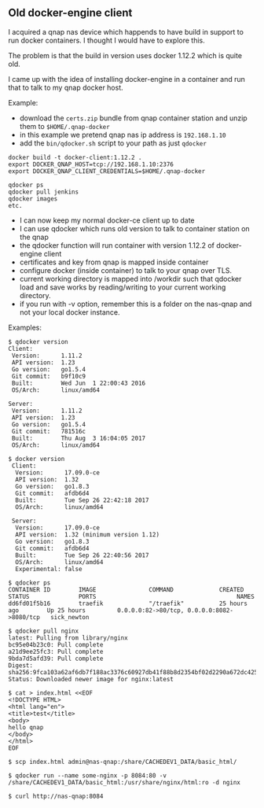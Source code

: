 Old docker-engine client
---

I acquired a qnap nas device which happends to have build in support to run docker containers. I thought I would have to explore this.

The problem is that the build in version uses docker 1.12.2 which is quite old.

I came up with the idea of installing docker-engine in a container and run that to talk
to my qnap docker host.

Example:
* download the `certs.zip` bundle from qnap container station and unzip them to `$HOME/.qnap-docker`
* in this example we pretend qnap nas ip address is `192.168.1.10`
* add the `bin/qdocker.sh` script to your path as just `qdocker`

```
docker build -t docker-client:1.12.2 .
export DOCKER_QNAP_HOST=tcp://192.168.1.10:2376
export DOCKER_QNAP_CLIENT_CREDENTIALS=$HOME/.qnap-docker

qdocker ps
qdocker pull jenkins
qdocker images
etc.
```

* I can now keep my normal docker-ce client up to date
* I can use qdocker which runs old version to talk to container station on the qnap
* the qdocker function will run container with version 1.12.2 of docker-engine client
* certificates and key from qnap is mapped inside container
* configure docker (inside container) to talk to your qnap over TLS.
* current working directory is mapped into /workdir such that qdocker load and save works by reading/writing to your current working directory.
* if you run with -v option, remember this is a folder on the nas-qnap and not your local docker instance.

Examples:
```
$ qdocker version
Client:
 Version:      1.11.2
 API version:  1.23
 Go version:   go1.5.4
 Git commit:   b9f10c9
 Built:        Wed Jun  1 22:00:43 2016
 OS/Arch:      linux/amd64

Server:
 Version:      1.11.2
 API version:  1.23
 Go version:   go1.5.4
 Git commit:   781516c
 Built:        Thu Aug  3 16:04:05 2017
 OS/Arch:      linux/amd64

$ docker version
 Client:
  Version:      17.09.0-ce
  API version:  1.32
  Go version:   go1.8.3
  Git commit:   afdb6d4
  Built:        Tue Sep 26 22:42:18 2017
  OS/Arch:      linux/amd64

 Server:
  Version:      17.09.0-ce
  API version:  1.32 (minimum version 1.12)
  Go version:   go1.8.3
  Git commit:   afdb6d4
  Built:        Tue Sep 26 22:40:56 2017
  OS/Arch:      linux/amd64
  Experimental: false

$ qdocker ps
CONTAINER ID        IMAGE               COMMAND             CREATED             STATUS              PORTS                                        NAMES
dd6fd01f5b16        traefik             "/traefik"          25 hours ago        Up 25 hours         0.0.0.0:82->80/tcp, 0.0.0.0:8082->8080/tcp   sick_newton

$ qdocker pull nginx
latest: Pulling from library/nginx
bc95e04b23c0: Pull complete
a21d9ee25fc3: Pull complete
9bda7d5afd39: Pull complete
Digest: sha256:9fca103a62af6db7f188ac3376c60927db41f88b8d2354bf02d2290a672dc425
Status: Downloaded newer image for nginx:latest

$ cat > index.html <<EOF
<!DOCTYPE HTML>
<html lang="en">
<title>test</title>
<body>
hello qnap
</body>
</html>
EOF

$ scp index.html admin@nas-qnap:/share/CACHEDEV1_DATA/basic_html/

$ qdocker run --name some-nginx -p 8084:80 -v /share/CACHEDEV1_DATA/basic_html:/usr/share/nginx/html:ro -d nginx

$ curl http://nas-qnap:8084
```
